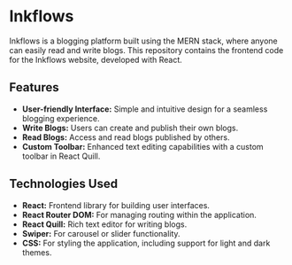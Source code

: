 # Inkflows

Inkflows is a blogging platform built using the MERN stack, where anyone can easily read and write blogs. This repository contains the frontend code for the Inkflows website, developed with React.

## Features

- **User-friendly Interface:** Simple and intuitive design for a seamless blogging experience.
- **Write Blogs:** Users can create and publish their own blogs.
- **Read Blogs:** Access and read blogs published by others.
- **Custom Toolbar:** Enhanced text editing capabilities with a custom toolbar in React Quill.

## Technologies Used

- **React:** Frontend library for building user interfaces.
- **React Router DOM:** For managing routing within the application.
- **React Quill:** Rich text editor for writing blogs.
- **Swiper:** For carousel or slider functionality.
- **CSS:** For styling the application, including support for light and dark themes. 
